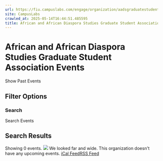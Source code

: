```yaml
---
url: https://fiu.campuslabs.com/engage/organization/aadsgraduatestudentassociation/events
site: CampusLabs
crawled_at: 2025-05-14T16:44:51.485595
title: African and African Diaspora Studies Graduate Student Association Events - Panther Connect
---
```


# African and African Diaspora Studies Graduate Student Association Events
Show Past Events
## Filter Options
### Search
Search Events
## Search Results
Showing 0 events.
![](https://static.campuslabsengage.com/discovery/images/events_1.svg)
We looked far and wide.
This organization doesn't have any upcoming events.
[iCal Feed](https://fiu.campuslabs.com/engage/organization/aadsgraduatestudentassociation/events.ics)[RSS Feed](https://fiu.campuslabs.com/engage/organization/aadsgraduatestudentassociation/events.rss)
